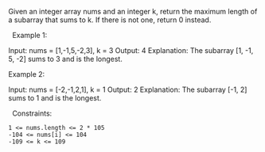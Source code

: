 Given an integer array nums and an integer k, return the maximum length of a subarray that sums to k. If there is not one, return 0 instead.

 
Example 1:

Input: nums = [1,-1,5,-2,3], k = 3
Output: 4
Explanation: The subarray [1, -1, 5, -2] sums to 3 and is the longest.


Example 2:

Input: nums = [-2,-1,2,1], k = 1
Output: 2
Explanation: The subarray [-1, 2] sums to 1 and is the longest.


 
Constraints:


	1 <= nums.length <= 2 * 105
	-104 <= nums[i] <= 104
	-109 <= k <= 109

